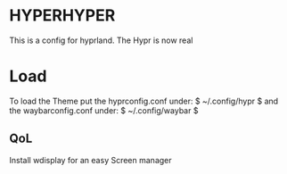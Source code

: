 # HYPERHYPER
This is a config for hyprland. The Hypr is now real

# Load
To load the Theme put the hyprconfig.conf under:
$ ~/.config/hypr $
and the waybarconfig.conf under:
$ ~/.config/waybar $


## QoL
Install wdisplay for an easy Screen manager
